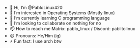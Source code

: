 - 👋 Hi, I’m @PabloLinux420
- 👀 I’m interested in Operating Systems (Mostly linux)
- 🌱 I’m currently learning C programming language
- 💞️ I’m looking to collaborate on nothing for no
- 📫 How to reach me Matrix: pablo_linux / Discord: pablitolinux
- 😄 Pronouns: He/Him (ig)
- ⚡ Fun fact: I use arch btw

<!---
PabloLinux420/PabloLinux420 is a ✨ special ✨ repository because its `README.md` (this file) appears on your GitHub profile.
You can click the Preview link to take a look at your changes.
--->
